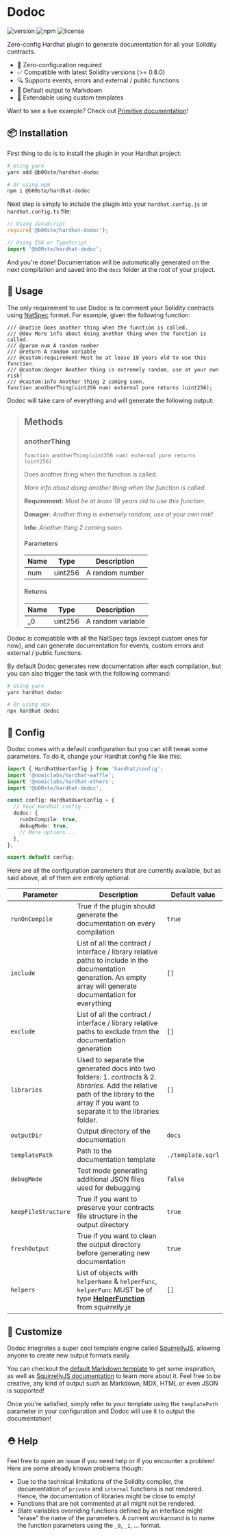 # Dodoc

![version](https://img.shields.io/npm/v/@b00ste/hardhat-dodoc) ![npm](https://img.shields.io/npm/dt/@b00ste/hardhat-dodoc) ![license](https://img.shields.io/npm/l/@b00ste/hardhat-dodoc)

Zero-config Hardhat plugin to generate documentation for all your Solidity contracts.

- 🤪 Zero-configuration required
- ✅ Compatible with latest Solidity versions (>= 0.8.0)
- 🔍 Supports events, errors and external / public functions
- 📖 Default output to Markdown
- 🔧 Extendable using custom templates

Want to see a live example? Check out [Primitive documentation](https://docs.primitive.finance/)!

## 📦 Installation

First thing to do is to install the plugin in your Hardhat project:

```bash
# Using yarn
yarn add @b00ste/hardhat-dodoc

# Or using npm
npm i @b00ste/hardhat-dodoc
```

Next step is simply to include the plugin into your `hardhat.config.js` or `hardhat.config.ts` file:

```typescript
// Using JavaScript
require('@b00ste/hardhat-dodoc');

// Using ES6 or TypeScript
import '@b00ste/hardhat-dodoc';
```

And you're done! Documentation will be automatically generated on the next compilation and saved into the `docs` folder at the root of your project.

## 📝 Usage

The only requirement to use Dodoc is to comment your Solidity contracts using [NatSpec](https://docs.soliditylang.org/en/v0.8.9/natspec-format.html) format. For example, given the following function:

```solidity
/// @notice Does another thing when the function is called.
/// @dev More info about doing another thing when the function is called.
/// @param num A random number
/// @return A random variable
/// @custom:requirement Must be at lease 18 years old to use this function.
/// @custom:danger Another thing is extremely random, use at your own risk!
/// @custom:info Another thing 2 coming soon.
function anotherThing(uint256 num) external pure returns (uint256);
```

Dodoc will take care of everything and will generate the following output:

> ## Methods
>
> ### anotherThing
>
> ```solidity
> function anotherThing(uint256 num) external pure returns (uint256)
> ```
>
> Does another thing when the function is called.
>
> _More info about doing another thing when the function is called._
>
> **Requirement:** _Must be at lease 18 years old to use this function._
>
> **Danager:** _Another thing is extremely random, use at your own risk!_
>
> **Info:** _Another thing 2 coming soon._
>
> #### Parameters
>
> | Name | Type    | Description     |
> | ---- | ------- | --------------- |
> | num  | uint256 | A random number |
>
> #### Returns
>
> | Name | Type    | Description       |
> | ---- | ------- | ----------------- |
> | \_0  | uint256 | A random variable |

Dodoc is compatible with all the NatSpec tags (except custom ones for now), and can generate documentation for events, custom errors and external / public functions.

By default Dodoc generates new documentation after each compilation, but you can also trigger the task with the following command:

```bash
# Using yarn
yarn hardhat dodoc

# Or using npx
npx hardhat dodoc
```

## 🔧 Config

Dodoc comes with a default configuration but you can still tweak some parameters. To do it, change your Hardhat config file like this:

```typescript
import { HardhatUserConfig } from 'hardhat/config';
import '@nomiclabs/hardhat-waffle';
import '@nomiclabs/hardhat-ethers';
import '@b00ste/hardhat-dodoc';

const config: HardhatUserConfig = {
  // Your Hardhat config...
  dodoc: {
    runOnCompile: true,
    debugMode: true,
    // More options...
  },
};

export default config;
```

Here are all the configuration parameters that are currently available, but as said above, all of them are entirely optional:

| Parameter           | Description                                                                                                                                                                                                  | Default value     |
| ------------------- | ------------------------------------------------------------------------------------------------------------------------------------------------------------------------------------------------------------ | ----------------- |
| `runOnCompile`      | True if the plugin should generate the documentation on every compilation                                                                                                                                    | `true`            |
| `include`           | List of all the contract / interface / library relative paths to include in the documentation generation. An empty array will generate documentation for everything                                          | `[]`              |
| `exclude`           | List of all the contract / interface / library relative paths to exclude from the documentation generation                                                                                                   | `[]`              |
| `libraries`         | Used to separate the generated docs into two folders: 1. _contracts_ & 2. _libraries_. Add the relative path of the library to the array if you want to separate it to the libraries folder.                 | `[]`              |
| `outputDir`         | Output directory of the documentation                                                                                                                                                                        | `docs`            |
| `templatePath`      | Path to the documentation template                                                                                                                                                                           | `./template.sqrl` |
| `debugMode`         | Test mode generating additional JSON files used for debugging                                                                                                                                                | `false`           |
| `keepFileStructure` | True if you want to preserve your contracts file structure in the output directory                                                                                                                           | `true`            |
| `freshOutput`       | True if you want to clean the output directory before generating new documentation                                                                                                                           | `true`            |
| `helpers`           | List of objects with `helperName` & `helperFunc`, `helperFunc` MUST be of type [**HelperFunction**](https://squirrellyjs.github.io/squirrelly/modules/_containers_.html#helperfunction) from _squirrelly.js_ | `[]`              |

## 💅 Customize

Dodoc integrates a super cool template engine called [SquirrellyJS](https://github.com/squirrellyjs/squirrelly), allowing anyone to create new output formats easily.

You can checkout the [default Markdown template](https://) to get some inspiration, as well as [SquirrellyJS documentation](https://squirrelly.js.org/docs) to learn more about it. Feel free to be creative, any kind of output such as Markdown, MDX, HTML or even JSON is supported!

Once you're satisfied, simply refer to your template using the `templatePath` parameter in your configuration and Dodoc will use it to output the documentation!

## ⛑ Help

Feel free to open an issue if you need help or if you encounter a problem! Here are some already known problems though:

- Due to the technical limitations of the Solidity compiler, the documentation of `private` and `internal` functions is not rendered. Hence, the documentation of libraries might be close to empty!
- Functions that are not commented at all might not be rendered.
- State variables overriding functions defined by an interface might "erase" the name of the parameters. A current workaround is to name the function parameters using the `_0`, `_1`, ... format.

